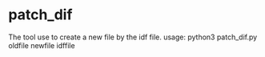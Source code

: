 # patch_dif

The tool use to create a new file by the idf file.
usage: python3 patch_dif.py oldfile newfile idffile

